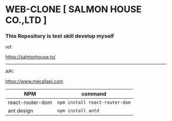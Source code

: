 # WEB-CLONE [ SALMON HOUSE CO.,LTD ]

### This Repository is test skill develop myself

ref: 
    <p>https://salmonhouse.tv/</p>

---

API:
    <p>https://www.mecallapi.com</p>

| NPM | command |
|-----|---------|
|react-router-dom | `npm install react-router-dom` |
|ant design | `npm install antd` |
